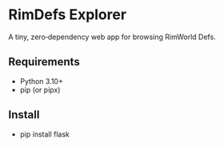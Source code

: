 # RimDefs Explorer

A tiny, zero‑dependency web app for browsing RimWorld Defs.  

## Requirements
- Python 3.10+
- pip (or pipx)

## Install
- pip install flask

## 
